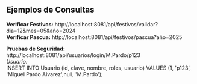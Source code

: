 ## Ejemplos de Consultas  
  
**Verificar Festivos:** http://localhost:8081/api/festivos/validar?dia=12&mes=05&año=2024  
**Verificar Pascua:** http://localhost:8081/api/festivos/pascua?año=2025
  
  
**Pruebas de Seguridad:** http://localhost:8081/api/usuarios/login/M.Pardo/p123  
*Usuario:*  
INSERT INTO Usuario (id, clave, nombre, roles, usuario)
VALUES (1, 'p123', 'Miguel Pardo Alvarez',null, 'M.Pardo');
